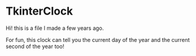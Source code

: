 # TkinterClock
Hi! this is a file I made a few years ago. 

For fun, this clock can tell you the current day of the year and the current second of the year too!
